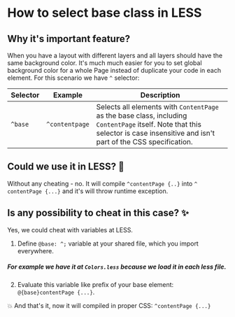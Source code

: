 # How to select base class in LESS

## Why it's important feature?

When you have a layout with different layers and all layers should have the same background color. It's much much easier for you to set global background color for a whole Page instead of duplicate your code in each element. For this scenario we have `^` selector:

| **Selector** | **Example**    | **Description** |
| ------------ | -------------- | --------------- |
| `^base`      | `^contentpage` | Selects all elements with `ContentPage` as the base class, including `ContentPage` itself. Note that this selector is case insensitive and isn't part of the CSS specification. |

## Could we use it in LESS? 🐛

Without any cheating - no. It will compile `^contentPage {..}` into `^ contentPage {...}` and it's will throw runtime exception.

## Is any possibility to cheat in this case? ✨

Yes, we could cheat with variables at LESS. 

1. Define `@base: ^;` variable at your shared file, which you import everywhere.

##### _For example we have it at `Colors.less` because we load it in each less file._

2. Evaluate this variable like prefix of your base element: `@{base}contentPage {...}`.

💥 And that's it, now it will compiled in proper CSS: `^contentPage {...}`